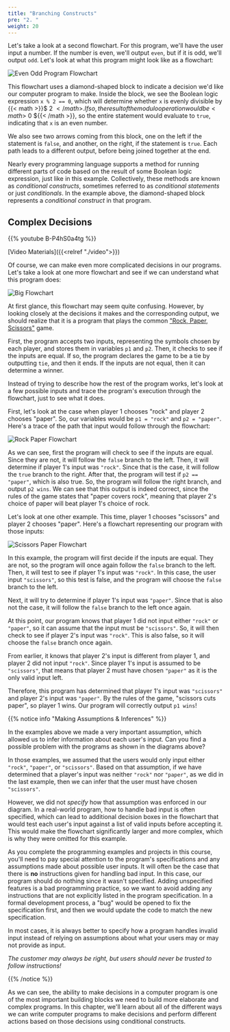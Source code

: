```yaml
---
title: "Branching Constructs"
pre: "2. "
weight: 20
---
```


Let's take a look at a second flowchart. For this program, we'll have the user input a number. If the number is even, we'll output `even`, but if it is odd, we'll output `odd`. Let's look at what this program might look like as a flowchart:

![Even Odd Program Flowchart](/images/04-cond/4.2.evenodd.png)

This flowchart uses a diamond-shaped block to indicate a decision we'd like our computer program to make. Inside the block, we see the Boolean logic expression `x % 2 == 0`, which will determine whether `x` is evenly divisible by {{< math >}}$ 2 ${{< /math >}}. If so, the result of the modulo operation would be {{< math >}}$ 0 ${{< /math >}}, so the entire statement would evaluate to `true`, indicating that `x` is an even number. 

We also see two arrows coming from this block, one on the left if the statement is `false`, and another, on the right, if the statement is `true`. Each path leads to a different output, before being joined together at the end. 

Nearly every programming language supports a method for running different parts of code based on the result of some Boolean logic expression, just like in this example. Collectively, these methods are known as _conditional constructs_, sometimes referred to as _conditional statements_ or just _conditionals_. In the example above, the diamond-shaped block represents a _conditional construct_ in that program. 

## Complex Decisions

{{% youtube B-P4hS0a4tg %}}

[Video Materials]({{<relref "./video">}})

Of course, we can make even more complicated decisions in our programs. Let's take a look at one more flowchart and see if we can understand what this program does:

![Big Flowchart](/images/04-cond/4.2.big.png)

At first glance, this flowchart may seem quite confusing. However, by looking closely at the decisions it makes and the corresponding output, we should realize that it is a program that plays the common ["Rock, Paper, Scissors"](https://en.wikipedia.org/wiki/Rock%E2%80%93paper%E2%80%93scissors) game. 

First, the program accepts two inputs, representing the symbols chosen by each player, and stores them in variables `p1` and `p2`. Then, it checks to see if the inputs are equal. If so, the program declares the game to be a tie by outputting `tie`, and then it ends. If the inputs are not equal, then it can determine a winner.

Instead of trying to describe how the rest of the program works, let's look at a few possible inputs and trace the program's execution through the flowchart, just to see what it does. 

First, let's look at the case when player 1 chooses "rock" and player 2 chooses "paper". So, our variables would be `p1 = "rock"` and `p2 = "paper"`. Here's a trace of the path that input would follow through the flowchart:

![Rock Paper Flowchart](/images/04-cond/4.2.bigrockpaper.png)

As we can see, first the program will check to see if the inputs are equal. Since they are not, it will follow the `false` branch to the left. Then, it will determine if player 1's input was `"rock"`. Since that is the case, it will follow the `true` branch to the right. After that, the program will test if `p2 == "paper"`, which is also true. So, the program will follow the right branch, and output `p2 wins`. We can see that this output is indeed correct, since the rules of the game states that "paper covers rock", meaning that player 2's choice of paper will beat player 1's choice of rock.  

Let's look at one other example. This time, player 1 chooses "scissors" and player 2 chooses "paper". Here's a flowchart representing our program with those inputs:

![Scissors Paper Flowchart](/images/04-cond/4.2.bigscissorspaper.png)

In this example, the program will first decide if the inputs are equal. They are not, so the program will once again follow the `false` branch to the left. Then, it will test to see if player 1's input was `"rock"`. In this case, the user input `"scissors"`, so this test is false, and the program will choose the `false` branch to the left. 

Next, it will try to determine if player 1's input was `"paper"`. Since that is also not the case, it will follow the `false` branch to the left once again. 

At this point, our program knows that player 1 did not input either `"rock"` or `"paper"`, so it can assume that the input must be `"scissors"`. So, it will then check to see if player 2's input was `"rock"`. This is also false, so it will choose the `false` branch once again. 

From earlier, it knows that player 2's input is different from player 1, and player 2 did not input `"rock"`. Since player 1's input is assumed to be `"scissors"`, that means that player 2 must have chosen `"paper"` as it is the only valid input left. 

Therefore, this program has determined that player 1's input was `"scissors"` and player 2's input was `"paper"`. By the rules of the game, "scissors cuts paper", so player 1 wins. Our program will correctly output `p1 wins`!

{{% notice info "Making Assumptions & Inferences" %}}

In the examples above we made a very important assumption, which allowed us to infer information about each user's input. Can you find a possible problem with the programs as shown in the diagrams above?

In those examples, we assumed that the users would only input either `"rock"`, `"paper"`, or `"scissors"`. Based on that assumption, if we have determined that a player's input was neither `"rock"` nor `"paper"`, as we did in the last example, then we can infer that the user must have chosen `"scissors"`. 

However, we did not _specify_ how that assumption was enforced in our diagram. In a real-world program, how to handle bad input is often specified, which can lead to additional decision boxes in the flowchart that would test each user's input against a list of valid inputs before accepting it. This would make the flowchart significantly larger and more complex, which is why they were omitted for this example. 

As you complete the programming examples and projects in this course, you'll need to pay special attention to the program's specifications and any assumptions made about possible user inputs. It will often be the case that there is **no** instructions given for handling bad input.  In this case, our program should do nothing since it wasn't specified.  Adding unspecified features is a bad programming practice, so we want to avoid adding any instructions that are not explicitly listed in the program specification. In a formal development process, a "bug" would be opened to fix the specification first, and then we would update the code to match the new specification.

In most cases, it is always better to specify how a program handles invalid input instead of relying on assumptions about what your users may or may not provide as input.

_The customer may always be right, but users should never be trusted to follow instructions!_

{{% /notice %}}

As we can see, the ability to make decisions in a computer program is one of the most important building blocks we need to build more elaborate and complex programs. In this chapter, we'll learn about all of the different ways we can write computer programs to make decisions and perform different actions based on those decisions using conditional constructs. 
